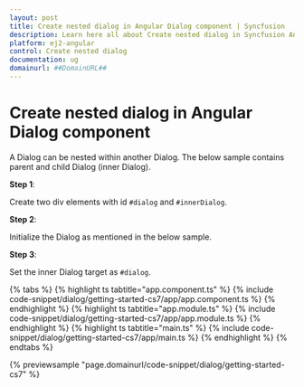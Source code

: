 ```yaml
---
layout: post
title: Create nested dialog in Angular Dialog component | Syncfusion
description: Learn here all about Create nested dialog in Syncfusion Angular Dialog component of Syncfusion Essential JS 2 and more.
platform: ej2-angular
control: Create nested dialog 
documentation: ug
domainurl: ##DomainURL##
---
```


# Create nested dialog in Angular Dialog component

A Dialog can be nested within another Dialog. The below sample contains parent and child Dialog (inner Dialog).

**Step 1**:

Create two div elements with id `#dialog` and `#innerDialog`.

**Step 2**:

Initialize the Dialog as mentioned in the below sample.

**Step 3**:

Set the inner Dialog target as `#dialog`.

{% tabs %}
{% highlight ts tabtitle="app.component.ts" %}
{% include code-snippet/dialog/getting-started-cs7/app/app.component.ts %}
{% endhighlight %}
{% highlight ts tabtitle="app.module.ts" %}
{% include code-snippet/dialog/getting-started-cs7/app/app.module.ts %}
{% endhighlight %}
{% highlight ts tabtitle="main.ts" %}
{% include code-snippet/dialog/getting-started-cs7/app/main.ts %}
{% endhighlight %}
{% endtabs %}
  
{% previewsample "page.domainurl/code-snippet/dialog/getting-started-cs7" %}
